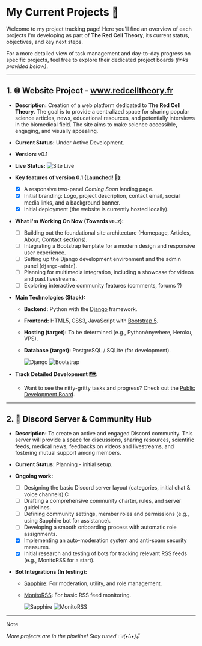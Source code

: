 # My Current Projects 🚀

Welcome to my project tracking page! Here you'll find an overview of each projects I'm developing as part of **The Red Cell Theory**, its current status, objectives, and key next steps.

For a more detailed view of task management and day-to-day progress on specific projects, feel free to explore their dedicated project boards _(links provided below)_.

---

##  1. 🌐 Website Project - www.redcelltheory.fr

* **Description:** Creation of a web platform dedicated to **The Red Cell Theory**. The goal is to provide a centralized space for sharing popular science articles, news, educational resources, and potentially interviews in the biomedical field. The site aims to make science accessible, engaging, and visually appealing.
* **Current Status:** Under Active Development.
* **Version:** v0.1
* **Live Status:** ![Site Live](https://img.shields.io/badge/%F0%9F%8C%8D%20Page%20is%20Live!-darkgreen?style=flat-square)
  
* **Key features of version 0.1 (Launched! 🎉):**
    - [x] A responsive two-panel _Coming Soon_ landing page.
    - [x] Initial branding: Logo, project description, contact email, social media links, and a background banner.
    - [x] Initial deployment (the website is currently hosted locally).

* **What I'm Working On Now (Towards `v0.2`):**
    - [ ] Building out the foundational site architecture (Homepage, Articles, About, Contact sections).
    - [ ] Integrating a Bootstrap template for a modern design and responsive user experience.
    - [ ] Setting up the Django development environment and the admin panel (`django-admin`).
    - [ ] Planning for multimedia integration, including a showcase for videos and past livestreams.
    - [ ] Exploring interactive community features (comments, forums ?)
    
* **Main Technologies (Stack):**
    * **Backend:** Python with the [Django](https://www.djangoproject.com/) framework.
    * **Frontend:** HTML5, CSS3, JavaScript with [Bootstrap 5](https://getbootstrap.com/).
    * **Hosting (target):** To be determined (e.g., PythonAnywhere, Heroku, VPS).
    * **Database (target):** PostgreSQL / SQLite (for development).

      ![Django](https://img.shields.io/badge/django-%23092E20.svg?style=for-the-badge&logo=django&logoColor=white) ![Bootstrap](https://img.shields.io/badge/bootstrap-%238511FA.svg?style=for-the-badge&logo=bootstrap&logoColor=white)

* **Track Detailed Development 🗺️:**
    * Want to see the nitty-gritty tasks and progress? Check out the [Public Development Board](LINK_TO_YOUR_PUBLIC_GITHUB_PROJECT_BOARD_HERE_IF_YOU_CREATE_ONE).

---

## 2. 💬 Discord Server & Community Hub

* **Description:** To create an active and engaged Discord community. This server will provide a space for discussions, sharing resources, scientific feeds, medical news, feedbacks on videos and livestreams, and fostering mutual support among members.
* **Current Status:** Planning - initial setup.
  
* **Ongoing work:**
    - [ ] Designing the basic Discord server layout (categories, initial chat & voice channels).C
    - [ ] Drafting a comprehensive community charter, rules, and server guidelines.
    - [ ] Defining community settings, member roles and permissions (e.g., using Sapphire bot for assistance).
    - [ ] Developing a smooth onboarding process with automatic role assignments.
    - [x] Implementing an auto-moderation system and anti-spam security measures.
    - [x] Initial research and testing of bots for tracking relevant RSS feeds (e.g., MonitoRSS for a start).
 
* **Bot Integrations (In testing):**
    * [Sapphire](https://sapphirebot.com/): For moderation, utility, and role management.
    * [MonitoRSS](https://monitorss.xyz/): For basic RSS feed monitoring. 

      ![Sapphire](https://img.shields.io/badge/Bot-Sapphire-blueviolet?style=flat-square) ![MonitoRSS](https://img.shields.io/badge/Bot-MonitoRSS-orange?style=flat-square)
---

> [!NOTE]
> *More projects are in the pipeline! Stay tuned ೕ(•̀ᴗ•́)و ̑̑*
